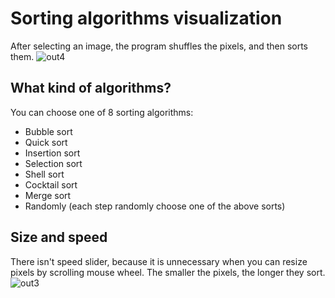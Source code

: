 # Sorting algorithms visualization
After selecting an image, the program shuffles the pixels, and then sorts them.
![out4](https://user-images.githubusercontent.com/49096838/73840876-73247800-4843-11ea-86c9-d482f67a1b5c.gif)


## What kind of algorithms?
You can choose one of 8 sorting algorithms:
- Bubble sort
- Quick sort
- Insertion sort
- Selection sort
- Shell sort
- Cocktail sort
- Merge sort
- Randomly (each step randomly choose one of the above sorts)

## Size and speed
There isn't speed slider, because it is unnecessary when you can resize pixels by scrolling mouse wheel. The smaller the pixels, the longer they sort.
![out3](https://user-images.githubusercontent.com/49096838/73840053-8afafc80-4841-11ea-92c4-dfab238b2cbb.gif)

